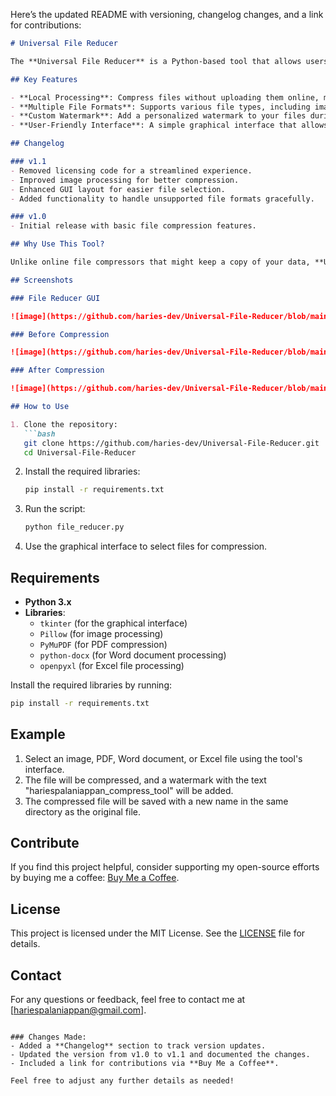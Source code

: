 Here’s the updated README with versioning, changelog changes, and a link for contributions:

```markdown
# Universal File Reducer

The **Universal File Reducer** is a Python-based tool that allows users to compress images, PDFs, Word documents, and Excel files while adding a watermark for identification. Designed for local use, this application ensures your sensitive data remains private and secure, eliminating the need to upload files to online services.

## Key Features

- **Local Processing**: Compress files without uploading them online, maintaining your privacy and control over your sensitive data.
- **Multiple File Formats**: Supports various file types, including images (PNG, JPG), PDFs, Word documents, and Excel spreadsheets.
- **Custom Watermark**: Add a personalized watermark to your files during compression for easy identification.
- **User-Friendly Interface**: A simple graphical interface that allows users to select and compress files easily.

## Changelog

### v1.1
- Removed licensing code for a streamlined experience.
- Improved image processing for better compression.
- Enhanced GUI layout for easier file selection.
- Added functionality to handle unsupported file formats gracefully.

### v1.0
- Initial release with basic file compression features.

## Why Use This Tool?

Unlike online file compressors that might keep a copy of your data, **Universal File Reducer** processes files locally on your machine. This is particularly useful when working with confidential or private data. 

## Screenshots

### File Reducer GUI

![image](https://github.com/haries-dev/Universal-File-Reducer/blob/main/screenshots/File_Reducer_GUI.png)

### Before Compression

![image](https://github.com/haries-dev/Universal-File-Reducer/blob/main/screenshots/Before_&_After_Result.png)

### After Compression

![image](https://github.com/haries-dev/Universal-File-Reducer/blob/main/screenshots/File_Reducer_GUI_Result.png)

## How to Use

1. Clone the repository:
   ```bash
   git clone https://github.com/haries-dev/Universal-File-Reducer.git
   cd Universal-File-Reducer
   ```

2. Install the required libraries:
   ```bash
   pip install -r requirements.txt
   ```

3. Run the script:
   ```bash
   python file_reducer.py
   ```

4. Use the graphical interface to select files for compression.

## Requirements

- **Python 3.x**
- **Libraries**:
  - `tkinter` (for the graphical interface)
  - `Pillow` (for image processing)
  - `PyMuPDF` (for PDF compression)
  - `python-docx` (for Word document processing)
  - `openpyxl` (for Excel file processing)

Install the required libraries by running:
```bash
pip install -r requirements.txt
```

## Example

1. Select an image, PDF, Word document, or Excel file using the tool's interface.
2. The file will be compressed, and a watermark with the text "hariespalaniappan_compress_tool" will be added.
3. The compressed file will be saved with a new name in the same directory as the original file.

## Contribute

If you find this project helpful, consider supporting my open-source efforts by buying me a coffee: [Buy Me a Coffee](https://buymeacoffee.com/hariespalaniappan).

## License

This project is licensed under the MIT License. See the [LICENSE](LICENSE) file for details.

## Contact

For any questions or feedback, feel free to contact me at [hariespalaniappan@gmail.com].
```

### Changes Made:
- Added a **Changelog** section to track version updates.
- Updated the version from v1.0 to v1.1 and documented the changes.
- Included a link for contributions via **Buy Me a Coffee**.
  
Feel free to adjust any further details as needed!
